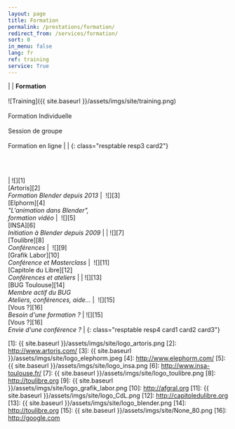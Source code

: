 ```yaml
---
layout: page
title: Formation
permalink: /prestations/formation/
redirect_from: /services/formation/
sort: 0
in_menu: false
lang: fr
ref: training
service: True
---
```


| | __Formation__ <br/><br/>![Training]({{ site.baseurl }}/assets/imgs/site/training.png)<br/><br/>Formation Individuelle<br/><br/>Session de groupe<br/><br/>Formation en ligne | |
{: class="resptable resp3 card2"}

<br/>
<br/>

| ![][1]<br/>[Artoris][2]<br/>_Formation Blender depuis 2013_ |  ![][3]<br/>[Elphorm][4]<br/>_"L'animation dans Blender", <br/>formation vidéo_  |  ![][5]<br/>[INSA][6]<br/>_Initiation à Blender depuis 2009_ |
| ![][7]<br/>[Toulibre][8]<br/>_Conférences_ |  ![][9]<br/>[Grafik Labor][10]<br/>_Conférence et Masterclass_  |  ![][11]<br/>[Capitole du Libre][12]<br/>_Conférences et ateliers_ |
| ![][13]<br/>[BUG Toulouse][14]<br/>_Membre actif du BUG<br/>Ateliers, conférences, aide..._ |  ![][15]<br/>[Vous ?][16]<br/>_Besoin d'une formation ?_  | ![][15]<br/>[Vous ?][16]<br/>_Envie d'une conférence ?_ |
{: class="resptable resp4 card1 card2 card3"}


[1]: {{ site.baseurl }}/assets/imgs/site/logo_artoris.png
[2]: http://www.artoris.com/
[3]: {{ site.baseurl }}/assets/imgs/site/logo_elephorm.jpeg
[4]: http://www.elephorm.com/
[5]: {{ site.baseurl }}/assets/imgs/site/logo_insa.png
[6]: http://www.insa-toulouse.fr/
[7]: {{ site.baseurl }}/assets/imgs/site/logo_toulibre.png
[8]: http://toulibre.org
[9]: {{ site.baseurl }}/assets/imgs/site/logo_grafik_labor.png
[10]: http://afgral.org
[11]: {{ site.baseurl }}/assets/imgs/site/logo_CdL.png
[12]: http://capitoledulibre.org
[13]: {{ site.baseurl }}/assets/imgs/site/logo_blender.png
[14]: http://toulibre.org
[15]: {{ site.baseurl }}/assets/imgs/site/None_80.png
[16]: http://google.com
